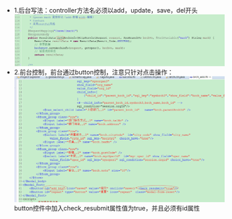 
* 1.后台写法：controller方法名必须以add，update，save，del开头
![](/assets/repeat.png)
* 2.前台控制，前台通过button控制，注意只针对点击操作：
  ![](/assets/repeat1.png)
  button控件中加入check_resubmit属性值为true，并且必须有id属性